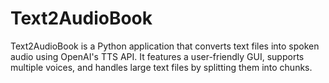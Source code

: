 # Text2AudioBook
Text2AudioBook is a Python application that converts text files into spoken audio using OpenAI's TTS API. It features a user-friendly GUI, supports multiple voices, and handles large text files by splitting them into chunks. 
